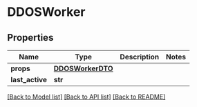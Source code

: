# DDOSWorker

## Properties
Name | Type | Description | Notes
------------ | ------------- | ------------- | -------------
**props** | [**DDOSWorkerDTO**](DDOSWorkerDTO.md) |  | 
**last_active** | **str** |  | 

[[Back to Model list]](../README.md#documentation-for-models) [[Back to API list]](../README.md#documentation-for-api-endpoints) [[Back to README]](../README.md)

